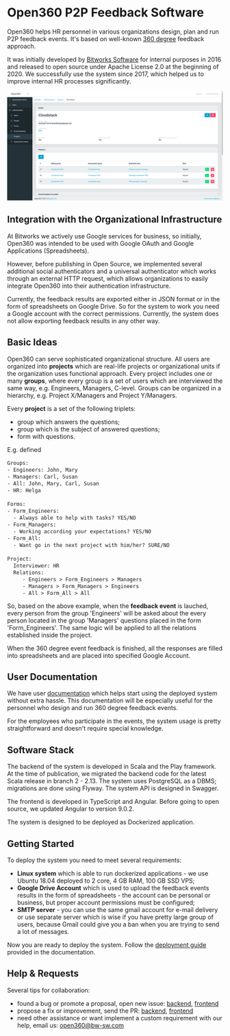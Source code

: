 # Open360 P2P Feedback Software

Open360 helps HR personnel in various organizations design, plan and run P2P feedback events. It's based on well-known [360 degree](https://en.wikipedia.org/wiki/360-degree_feedback) feedback approach. 

It was initially developed by [Bitworks Software](https://bitworks.software/en/) for internal purposes in 2016 and released to open source under Apache License 2.0 at the beginning of 2020. We successfully use the system since 2017, which helped us to improve internal HR processes significantly.

![](/open360.png)

## Integration with the Organizational Infrastructure

At Bitworks we actively use Google services for business, so initially, Open360 was intended to be used with Google OAuth and Google Applications (Spreadsheets).

However, before publishing in Open Source, we implemented several additional social authenticators and a universal authenticator which works through an external HTTP request, which allows organizations to easily integrate Open360 into their authentication infrastructure.

Currently, the feedback results are exported either in JSON format or in the form of spreadsheets on Google Drive. So for the system to work you need a Google account with the correct permissions. Currently, the system does not allow exporting feedback results in any other way.

## Basic Ideas

Open360 can serve sophisticated organizational structure. All users are organized into **projects** which are real-life projects or organizational units if the organization uses functional approach. Every project includes one or many **groups**, where every group is a set of users which are interviewed the same way, e.g. Engineers, Managers, C-level. Groups can be organized in a hierarchy, e.g. Project X/Managers  and Project Y/Managers.

Every **project** is a set of the following triplets:
* group which answers the questions;
* group which is the subject of answered questions;
* form with questions.

E.g. defined
```
Groups:
- Engineers: John, Mary
- Managers: Carl, Susan
- All: John, Mary, Carl, Susan
- HR: Helga

Forms:
- Form_Engineers: 
  - Always able to help with tasks? YES/NO
- Form_Managers:
  - Working according your expectations? YES/NO
- Form_All:
  - Want go in the next project with him/her? SURE/NO

Project:
  Interviewer: HR
  Relations:
     - Engineers > Form_Engineers > Managers
     - Managers > Form_Managers > Engineers
     - All > Form_All > All
```

So, based on the above example, when the **feedback event** is lauched, every person from the group 'Engineers' will be asked about the every person located in the group 'Managers' questions placed in the form 'Form_Engineers'. The same logic will be applied to all the relations established inside the project.

When the 360 degree event feedback is finished, all the responses are filled into spreadsheets and are placed into specified Google Account.

## User Documentation

We have user [documentation](https://github.com/o360/user-documentation) which helps start using the deployed system without extra hassle. This documentation will be especially useful for the personnel who design and run 360 degree feedback events. 

For the employees who participate in the events, the system usage is pretty straightforward and doesn't require special knowledge.

## Software Stack

The backend of the system is developed in Scala and the Play framework. At the time of publication, we migrated the backend code for the latest Scala release in branch 2 - 2.13. The system uses PostgreSQL as a DBMS; migrations are done using Flyway. The system API is designed in Swagger.

The frontend is developed in TypeScript and Angular. Before going to open source, we updated Angular to version 9.0.2.

The system is designed to be deployed as Dockerized application.

## Getting Started

To deploy the system you need to meet several requirements:

* **Linux system** which is able to run dockerized applications - we use Ubuntu 18.04 deployed to 2 core, 4 GB RAM, 100 GB SSD VPS;
* **Google Drive Account** which is used to upload the feedback events results in the form of spreadsheets - the account can be personal or business, but proper account permissions must be configured;
* **SMTP server** - you can use the same gmail account for e-mail delivery or use separate server which is wise if you have pretty large group of users, because Gmail could give you a ban when you are trying to send a lot of messages.

Now you are ready to deploy the system. Follow the [deployment guide](/deployment-guide.html) provided in the documentation.

## Help & Requests

Several tips for collaboration:
* found a bug or promote a proposal, open new issue: [backend](https://github.com/o360/backend/issues/new), [frontend](https://github.com/o360/frontend/issues/new)
* propose a fix or improvement, send the PR: [backend](https://github.com/o360/backend/contributing.md), [frontend](https://github.com/o360/frontend/contributing.md)
* need other assistance or want implement a custom requirement with our help, email us: open360@bw-sw.com

